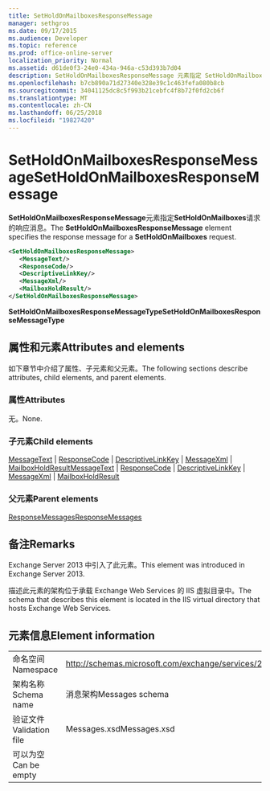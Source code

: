 ```yaml
---
title: SetHoldOnMailboxesResponseMessage
manager: sethgros
ms.date: 09/17/2015
ms.audience: Developer
ms.topic: reference
ms.prod: office-online-server
localization_priority: Normal
ms.assetid: d61de0f3-24e0-434a-946a-c53d393b7d04
description: SetHoldOnMailboxesResponseMessage 元素指定 SetHoldOnMailboxes 请求的响应消息。
ms.openlocfilehash: b7cb890a71d27340e328e39c1c463fefa080b8cb
ms.sourcegitcommit: 34041125dc8c5f993b21cebfc4f8b72f0fd2cb6f
ms.translationtype: MT
ms.contentlocale: zh-CN
ms.lasthandoff: 06/25/2018
ms.locfileid: "19827420"
---
```

# <a name="setholdonmailboxesresponsemessage"></a><span data-ttu-id="ef9d0-103">SetHoldOnMailboxesResponseMessage</span><span class="sxs-lookup"><span data-stu-id="ef9d0-103">SetHoldOnMailboxesResponseMessage</span></span>

<span data-ttu-id="ef9d0-104">**SetHoldOnMailboxesResponseMessage**元素指定**SetHoldOnMailboxes**请求的响应消息。</span><span class="sxs-lookup"><span data-stu-id="ef9d0-104">The **SetHoldOnMailboxesResponseMessage** element specifies the response message for a **SetHoldOnMailboxes** request.</span></span> 
  
```XML
<SetHoldOnMailboxesResponseMessage>
   <MessageText/>
   <ResponseCode/>
   <DescriptiveLinkKey/>
   <MessageXml/>
   <MailboxHoldResult/>
</SetHoldOnMailboxesResponseMessage>
```

 <span data-ttu-id="ef9d0-105">**SetHoldOnMailboxesResponseMessageType**</span><span class="sxs-lookup"><span data-stu-id="ef9d0-105">**SetHoldOnMailboxesResponseMessageType**</span></span>
## <a name="attributes-and-elements"></a><span data-ttu-id="ef9d0-106">属性和元素</span><span class="sxs-lookup"><span data-stu-id="ef9d0-106">Attributes and elements</span></span>

<span data-ttu-id="ef9d0-107">如下章节中介绍了属性、子元素和父元素。</span><span class="sxs-lookup"><span data-stu-id="ef9d0-107">The following sections describe attributes, child elements, and parent elements.</span></span>
  
### <a name="attributes"></a><span data-ttu-id="ef9d0-108">属性</span><span class="sxs-lookup"><span data-stu-id="ef9d0-108">Attributes</span></span>

<span data-ttu-id="ef9d0-109">无。</span><span class="sxs-lookup"><span data-stu-id="ef9d0-109">None.</span></span>
  
### <a name="child-elements"></a><span data-ttu-id="ef9d0-110">子元素</span><span class="sxs-lookup"><span data-stu-id="ef9d0-110">Child elements</span></span>

<span data-ttu-id="ef9d0-111">[MessageText](messagetext.md) | [ResponseCode](responsecode.md) | [DescriptiveLinkKey](descriptivelinkkey.md) | [MessageXml](messagexml.md) | [MailboxHoldResult](mailboxholdresult.md)</span><span class="sxs-lookup"><span data-stu-id="ef9d0-111">[MessageText](messagetext.md) | [ResponseCode](responsecode.md) | [DescriptiveLinkKey](descriptivelinkkey.md) | [MessageXml](messagexml.md) | [MailboxHoldResult](mailboxholdresult.md)</span></span>
  
### <a name="parent-elements"></a><span data-ttu-id="ef9d0-112">父元素</span><span class="sxs-lookup"><span data-stu-id="ef9d0-112">Parent elements</span></span>

[<span data-ttu-id="ef9d0-113">ResponseMessages</span><span class="sxs-lookup"><span data-stu-id="ef9d0-113">ResponseMessages</span></span>](responsemessages.md)
  
## <a name="remarks"></a><span data-ttu-id="ef9d0-114">备注</span><span class="sxs-lookup"><span data-stu-id="ef9d0-114">Remarks</span></span>

<span data-ttu-id="ef9d0-115">Exchange Server 2013 中引入了此元素。</span><span class="sxs-lookup"><span data-stu-id="ef9d0-115">This element was introduced in Exchange Server 2013.</span></span>
  
<span data-ttu-id="ef9d0-116">描述此元素的架构位于承载 Exchange Web Services 的 IIS 虚拟目录中。</span><span class="sxs-lookup"><span data-stu-id="ef9d0-116">The schema that describes this element is located in the IIS virtual directory that hosts Exchange Web Services.</span></span>
  
## <a name="element-information"></a><span data-ttu-id="ef9d0-117">元素信息</span><span class="sxs-lookup"><span data-stu-id="ef9d0-117">Element information</span></span>

|||
|:-----|:-----|
|<span data-ttu-id="ef9d0-118">命名空间</span><span class="sxs-lookup"><span data-stu-id="ef9d0-118">Namespace</span></span>  <br/> |http://schemas.microsoft.com/exchange/services/2006/messages  <br/> |
|<span data-ttu-id="ef9d0-119">架构名称</span><span class="sxs-lookup"><span data-stu-id="ef9d0-119">Schema name</span></span>  <br/> |<span data-ttu-id="ef9d0-120">消息架构</span><span class="sxs-lookup"><span data-stu-id="ef9d0-120">Messages schema</span></span>  <br/> |
|<span data-ttu-id="ef9d0-121">验证文件</span><span class="sxs-lookup"><span data-stu-id="ef9d0-121">Validation file</span></span>  <br/> |<span data-ttu-id="ef9d0-122">Messages.xsd</span><span class="sxs-lookup"><span data-stu-id="ef9d0-122">Messages.xsd</span></span>  <br/> |
|<span data-ttu-id="ef9d0-123">可以为空</span><span class="sxs-lookup"><span data-stu-id="ef9d0-123">Can be empty</span></span>  <br/> ||
   

